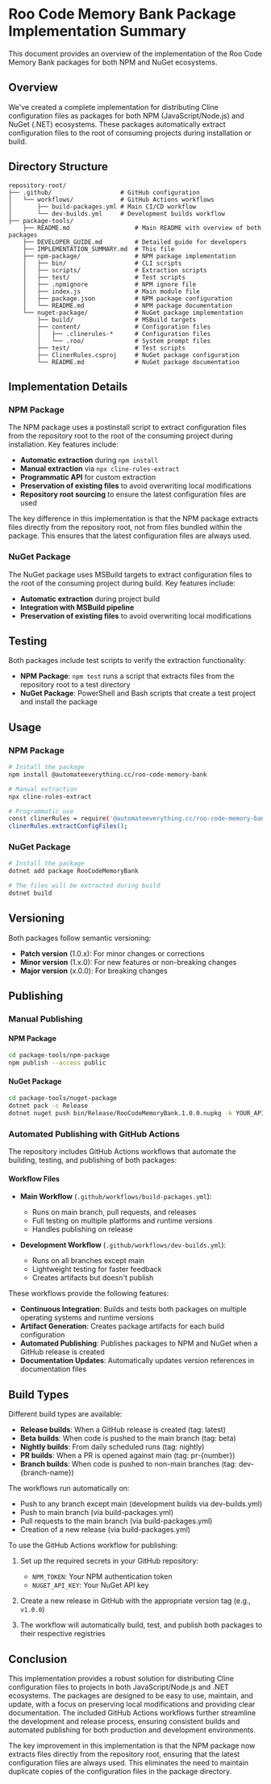 # Roo Code Memory Bank Package Implementation Summary

This document provides an overview of the implementation of the Roo Code Memory Bank packages for both NPM and NuGet ecosystems.

## Overview

We've created a complete implementation for distributing Cline configuration files as packages for both NPM (JavaScript/Node.js) and NuGet (.NET) ecosystems. These packages automatically extract configuration files to the root of consuming projects during installation or build.

## Directory Structure

```
repository-root/
├── .github/                   # GitHub configuration
│   └── workflows/             # GitHub Actions workflows
│       ├── build-packages.yml # Main CI/CD workflow
│       └── dev-builds.yml     # Development builds workflow
├── package-tools/
    ├── README.md                  # Main README with overview of both packages
    ├── DEVELOPER_GUIDE.md         # Detailed guide for developers
    ├── IMPLEMENTATION_SUMMARY.md  # This file
    ├── npm-package/               # NPM package implementation
    │   ├── bin/                   # CLI scripts
    │   ├── scripts/               # Extraction scripts
    │   ├── test/                  # Test scripts
    │   ├── .npmignore             # NPM ignore file
    │   ├── index.js               # Main module file
    │   ├── package.json           # NPM package configuration
    │   └── README.md              # NPM package documentation
    └── nuget-package/             # NuGet package implementation
        ├── build/                 # MSBuild targets
        ├── content/               # Configuration files
        │   ├── .clinerules-*      # Configuration files
        │   └── .roo/              # System prompt files
        ├── test/                  # Test scripts
        ├── ClinerRules.csproj     # NuGet package configuration
        └── README.md              # NuGet package documentation
```

## Implementation Details

### NPM Package

The NPM package uses a postinstall script to extract configuration files from the repository root to the root of the consuming project during installation. Key features include:

- **Automatic extraction** during `npm install`
- **Manual extraction** via `npx cline-rules-extract`
- **Programmatic API** for custom extraction
- **Preservation of existing files** to avoid overwriting local modifications
- **Repository root sourcing** to ensure the latest configuration files are used

The key difference in this implementation is that the NPM package extracts files directly from the repository root, not from files bundled within the package. This ensures that the latest configuration files are always used.

### NuGet Package

The NuGet package uses MSBuild targets to extract configuration files to the root of the consuming project during build. Key features include:

- **Automatic extraction** during project build
- **Integration with MSBuild pipeline**
- **Preservation of existing files** to avoid overwriting local modifications

## Testing

Both packages include test scripts to verify the extraction functionality:

- **NPM Package**: `npm test` runs a script that extracts files from the repository root to a test directory
- **NuGet Package**: PowerShell and Bash scripts that create a test project and install the package

## Usage

### NPM Package

```bash
# Install the package
npm install @automateeverything.cc/roo-code-memory-bank

# Manual extraction
npx cline-rules-extract

# Programmatic use
const clinerRules = require('@automateeverything.cc/roo-code-memory-bank');
clinerRules.extractConfigFiles();
```

### NuGet Package

```bash
# Install the package
dotnet add package RooCodeMemoryBank

# The files will be extracted during build
dotnet build
```

## Versioning

Both packages follow semantic versioning:

- **Patch version** (1.0.x): For minor changes or corrections
- **Minor version** (1.x.0): For new features or non-breaking changes
- **Major version** (x.0.0): For breaking changes

## Publishing

### Manual Publishing

#### NPM Package

```bash
cd package-tools/npm-package
npm publish --access public
```

#### NuGet Package

```bash
cd package-tools/nuget-package
dotnet pack -c Release
dotnet nuget push bin/Release/RooCodeMemoryBank.1.0.0.nupkg -k YOUR_API_KEY -s https://api.nuget.org/v3/index.json
```

### Automated Publishing with GitHub Actions

The repository includes GitHub Actions workflows that automate the building, testing, and publishing of both packages:

#### Workflow Files

- **Main Workflow** (`.github/workflows/build-packages.yml`): 
  - Runs on main branch, pull requests, and releases
  - Full testing on multiple platforms and runtime versions
  - Handles publishing on release

- **Development Workflow** (`.github/workflows/dev-builds.yml`):
  - Runs on all branches except main
  - Lightweight testing for faster feedback
  - Creates artifacts but doesn't publish

These workflows provide the following features:

- **Continuous Integration**: Builds and tests both packages on multiple operating systems and runtime versions
- **Artifact Generation**: Creates package artifacts for each build configuration
- **Automated Publishing**: Publishes packages to NPM and NuGet when a GitHub release is created
- **Documentation Updates**: Automatically updates version references in documentation files

## Build Types

Different build types are available:

- **Release builds**: When a GitHub release is created (tag: latest)
- **Beta builds**: When code is pushed to the main branch (tag: beta)
- **Nightly builds**: From daily scheduled runs (tag: nightly)
- **PR builds**: When a PR is opened against main (tag: pr-{number})
- **Branch builds**: When code is pushed to non-main branches (tag: dev-{branch-name})

The workflows run automatically on:
- Push to any branch except main (development builds via dev-builds.yml)
- Push to main branch (via build-packages.yml)
- Pull requests to the main branch (via build-packages.yml)
- Creation of a new release (via build-packages.yml)

To use the GitHub Actions workflow for publishing:

1. Set up the required secrets in your GitHub repository:
   - `NPM_TOKEN`: Your NPM authentication token
   - `NUGET_API_KEY`: Your NuGet API key

2. Create a new release in GitHub with the appropriate version tag (e.g., `v1.0.0`)

3. The workflow will automatically build, test, and publish both packages to their respective registries

## Conclusion

This implementation provides a robust solution for distributing Cline configuration files to projects in both JavaScript/Node.js and .NET ecosystems. The packages are designed to be easy to use, maintain, and update, with a focus on preserving local modifications and providing clear documentation. The included GitHub Actions workflows further streamline the development and release process, ensuring consistent builds and automated publishing for both production and development environments.

The key improvement in this implementation is that the NPM package now extracts files directly from the repository root, ensuring that the latest configuration files are always used. This eliminates the need to maintain duplicate copies of the configuration files in the package directory.